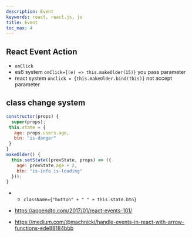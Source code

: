 ```yaml
---
description: Event
keywords: react, react.js, js
title: Event
toc_max: 4
---
```


##  React Event Action

* `onClick`
* es6 system `onClick={(e) => this.makeOlder(15)}` you pass parameter
* react system `onclick = {this.makeOlder.bind(this)}` not accept parameter

## class change system

```js
constructor(props) {
  super(props);
 this.state = {
   age: props.users.age,
   btn: "is-danger"
 }
}
makeOlder() {
  this.setState((prevState, props) => ({
    age: prevState.age + 2,
    btn: "is-info is-loading"
  }));
}
```
* * `className={"button" + " " + this.state.btn}`

* https://appendto.com/2017/01/react-events-101/
* https://medium.com/@machnicki/handle-events-in-react-with-arrow-functions-ede88184bbb
